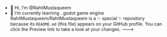 - 👋 Hi, I’m @RahilMustaqueem
- 🌱 I’m currently learning ..godot game engine 
RahilMustaqueem/RahilMustaqueem is a ✨ special ✨ repository because its `README.md` (this file) appears on your GitHub profile.
You can click the Preview link to take a look at your changes.
--->
